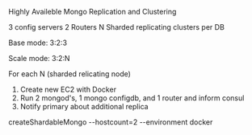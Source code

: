 Highly Availeble Mongo
Replication and Clustering

3 config servers
2 Routers
N Sharded replicating clusters per DB

Base mode:
3:2:3

Scale mode:
3:2:N

For each N (sharded relicating node)
1) Create new EC2 with Docker
2) Run 2 mongod's, 1 mongo configdb, and 1 router and inform consul
3) Notify primary about additional replica

createShardableMongo --hostcount=2 --environment docker

